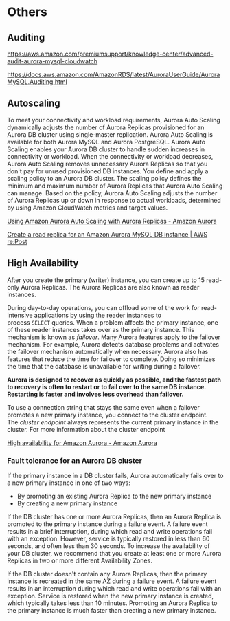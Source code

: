 # Others

## Auditing

https://aws.amazon.com/premiumsupport/knowledge-center/advanced-audit-aurora-mysql-cloudwatch

https://docs.aws.amazon.com/AmazonRDS/latest/AuroraUserGuide/AuroraMySQL.Auditing.html

## Autoscaling

To meet your connectivity and workload requirements, Aurora Auto Scaling dynamically adjusts the number of Aurora Replicas provisioned for an Aurora DB cluster using single-master replication. Aurora Auto Scaling is available for both Aurora MySQL and Aurora PostgreSQL. Aurora Auto Scaling enables your Aurora DB cluster to handle sudden increases in connectivity or workload. When the connectivity or workload decreases, Aurora Auto Scaling removes unnecessary Aurora Replicas so that you don't pay for unused provisioned DB instances.
You define and apply a scaling policy to an Aurora DB cluster. The scaling policy defines the minimum and maximum number of Aurora Replicas that Aurora Auto Scaling can manage. Based on the policy, Aurora Auto Scaling adjusts the number of Aurora Replicas up or down in response to actual workloads, determined by using Amazon CloudWatch metrics and target values.

[Using Amazon Aurora Auto Scaling with Aurora Replicas - Amazon Aurora](https://docs.aws.amazon.com/AmazonRDS/latest/AuroraUserGuide/Aurora.Integrating.AutoScaling.html)

[Create a read replica for an Amazon Aurora MySQL DB instance | AWS re:Post](https://repost.aws/knowledge-center/aurora-mysql-create-read-replica)

## High Availability

After you create the primary (writer) instance, you can create up to 15 read-only Aurora Replicas. The Aurora Replicas are also known as reader instances.

During day-to-day operations, you can offload some of the work for read-intensive applications by using the reader instances to process `SELECT` queries. When a problem affects the primary instance, one of these reader instances takes over as the primary instance. This mechanism is known as _failover_. Many Aurora features apply to the failover mechanism. For example, Aurora detects database problems and activates the failover mechanism automatically when necessary. Aurora also has features that reduce the time for failover to complete. Doing so minimizes the time that the database is unavailable for writing during a failover.

**Aurora is designed to recover as quickly as possible, and the fastest path to recovery is often to restart or to fail over to the same DB instance. Restarting is faster and involves less overhead than failover.**

To use a connection string that stays the same even when a failover promotes a new primary instance, you connect to the cluster endpoint. The _cluster endpoint_ always represents the current primary instance in the cluster. For more information about the cluster endpoint

[High availability for Amazon Aurora - Amazon Aurora](https://docs.aws.amazon.com/AmazonRDS/latest/AuroraUserGuide/Concepts.AuroraHighAvailability.html)

### Fault tolerance for an Aurora DB cluster

If the primary instance in a DB cluster fails, Aurora automatically fails over to a new primary instance in one of two ways:

- By promoting an existing Aurora Replica to the new primary instance
- By creating a new primary instance

If the DB cluster has one or more Aurora Replicas, then an Aurora Replica is promoted to the primary instance during a failure event. A failure event results in a brief interruption, during which read and write operations fail with an exception. However, service is typically restored in less than 60 seconds, and often less than 30 seconds. To increase the availability of your DB cluster, we recommend that you create at least one or more Aurora Replicas in two or more different Availability Zones.

If the DB cluster doesn't contain any Aurora Replicas, then the primary instance is recreated in the same AZ during a failure event. A failure event results in an interruption during which read and write operations fail with an exception. Service is restored when the new primary instance is created, which typically takes less than 10 minutes. Promoting an Aurora Replica to the primary instance is much faster than creating a new primary instance.
